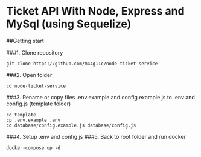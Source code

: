 # Ticket API With Node, Express and MySql (using Sequelize)

##Getting start

###1. Clone repository
```shell script
git clone https://github.com/m44g11c/node-ticket-service
```
###2. Open folder
```shell script
cd node-ticket-service
```
###3. Rename or copy files .env.example and config.example.js to .env and config.js (template folder)
```shell script
cd template
cp .env.example .env
cd database/config.example.js database/config.js
```
###4. Setup .env and config.js
###5. Back to root folder and run docker
```shell script
docker-compose up -d
```


